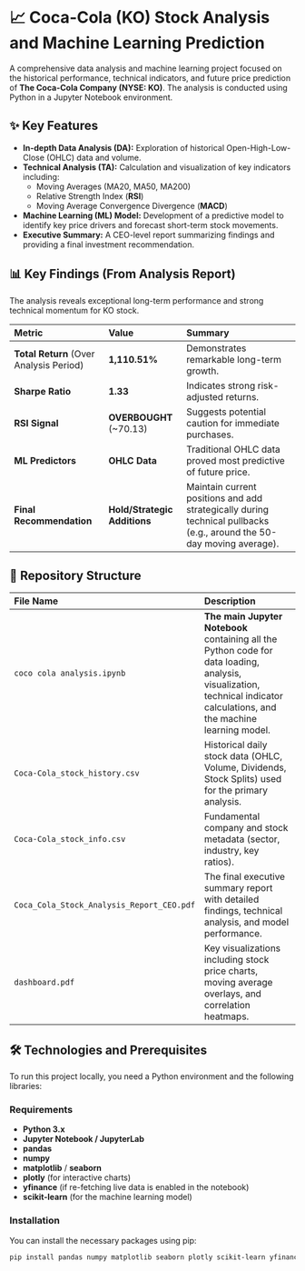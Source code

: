 # 📈 Coca-Cola (KO) Stock Analysis and Machine Learning Prediction

A comprehensive data analysis and machine learning project focused on the historical performance, technical indicators, and future price prediction of **The Coca-Cola Company (NYSE: KO)**. The analysis is conducted using Python in a Jupyter Notebook environment.

## ✨ Key Features

* **In-depth Data Analysis (DA):** Exploration of historical Open-High-Low-Close (OHLC) data and volume.
* **Technical Analysis (TA):** Calculation and visualization of key indicators including:
    * Moving Averages (MA20, MA50, MA200)
    * Relative Strength Index (**RSI**)
    * Moving Average Convergence Divergence (**MACD**)
* **Machine Learning (ML) Model:** Development of a predictive model to identify key price drivers and forecast short-term stock movements.
* **Executive Summary:** A CEO-level report summarizing findings and providing a final investment recommendation.

## 📊 Key Findings (From Analysis Report)

The analysis reveals exceptional long-term performance and strong technical momentum for KO stock.

| Metric | Value | Summary |
| :--- | :--- | :--- |
| **Total Return** (Over Analysis Period) | **1,110.51%** | Demonstrates remarkable long-term growth. |
| **Sharpe Ratio** | **1.33** | Indicates strong risk-adjusted returns. |
| **RSI Signal** | **OVERBOUGHT** (~70.13) | Suggests potential caution for immediate purchases. |
| **ML Predictors** | **OHLC Data** | Traditional OHLC data proved most predictive of future price. |
| **Final Recommendation** | **Hold/Strategic Additions** | Maintain current positions and add strategically during technical pullbacks (e.g., around the 50-day moving average). |

## 📁 Repository Structure

| File Name | Description |
| :--- | :--- |
| `coco cola analysis.ipynb` | **The main Jupyter Notebook** containing all the Python code for data loading, analysis, visualization, technical indicator calculations, and the machine learning model. |
| `Coca-Cola_stock_history.csv` | Historical daily stock data (OHLC, Volume, Dividends, Stock Splits) used for the primary analysis. |
| `Coca-Cola_stock_info.csv` | Fundamental company and stock metadata (sector, industry, key ratios). |
| `Coca_Cola_Stock_Analysis_Report_CEO.pdf` | The final executive summary report with detailed findings, technical analysis, and model performance. |
| `dashboard.pdf` | Key visualizations including stock price charts, moving average overlays, and correlation heatmaps. |

## 🛠️ Technologies and Prerequisites

To run this project locally, you need a Python environment and the following libraries:

### Requirements

* **Python 3.x**
* **Jupyter Notebook / JupyterLab**
* **pandas**
* **numpy**
* **matplotlib** / **seaborn**
* **plotly** (for interactive charts)
* **yfinance** (if re-fetching live data is enabled in the notebook)
* **scikit-learn** (for the machine learning model)

### Installation

You can install the necessary packages using pip:

```bash
pip install pandas numpy matplotlib seaborn plotly scikit-learn yfinance
